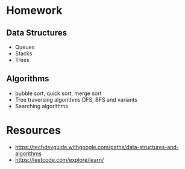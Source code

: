 # Homework

## Data Structures

- Queues
- Stacks
- Trees

## Algorithms

- bubble sort, quick sort, merge sort
- Tree traversing algorithms DFS, BFS and variants
- Searching algorithms


# Resources 
- https://techdevguide.withgoogle.com/paths/data-structures-and-algorithms
- https://leetcode.com/explore/learn/
